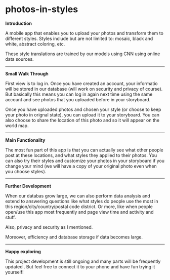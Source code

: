 # photos-in-styles
**Introduction**

A mobile app that enables you to upload your photos and transform them to different styles.
Styles include but are not limited to: mosaic, black and white, abstract coloring, etc.

These style translations are trained by our models using CNN using online data sources.

----

**Small Walk Through**

First view is to log in. Once you have created an account, your informatio will be stored in
our database (will work on security and privacy of course). But basically this means you can
log in again next time using the same account and see photos that you uploaded before in your
storyboard.

Once you have uploaded photos and chosen your style (or choose to keep your photo in orignal state),
you can upload it to your storyboard. You can also choose to share the location of this photo
and so it will appear on the world map.

----

**Main Functionality**

The most fun part of this app is that you can actually see what other people post at these locations,
and what styles they applied to their photos. You can also try their styles and customize your photos 
in your storyboard if you change your mind (we will have a copy of your original photo even when you 
choose styles).

----

**Further Development**

When our databas grow large, we can also perform data analysis and extend to answering questions like
what styles do people use the most in this region/city/country/postal code district. Or more, like when
people open/use this app most frequently and page view time and activity and stuff.

Also, privacy and security as I mentioned.

Moreover, efficiency and database storage if data becomes large.

----

**Happy exploring**

This project development is still ongoing and many parts will be frequently updated .
But feel free to connect it to your phone and have fun trying it yourself!


